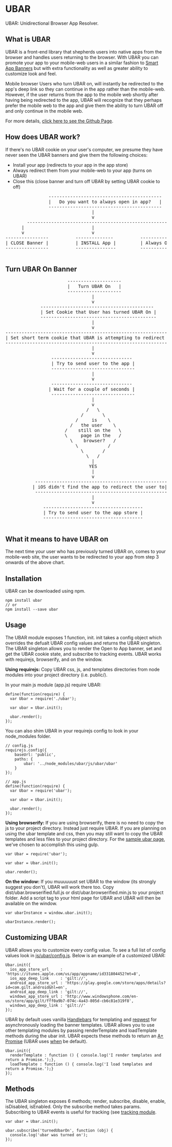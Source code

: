 UBAR
=====
UBAR: Unidirectional Browser App Resolver.


What is UBAR
-------------
UBAR is a front-end library that shepherds users into native apps from the browser and handles users returning to the browser.
With UBAR you can promote your app to your mobile-web users in a similar fashion to [Smart App Banners](https://developer.apple.com/library/ios/documentation/AppleApplications/Reference/SafariWebContent/PromotingAppswithAppBanners/PromotingAppswithAppBanners.html) but with extra functionality as well as greater ability to customize look and feel.

Mobile browser Users who turn UBAR on, will instantly be redirected to the app's deep link so they can continue in the app rather than the mobile-web.
However, if the user returns from the app to the mobile web shortly after having being redirected to the app, UBAR will recognize that they perhaps prefer the mobile web to the app and give them the ability to turn UBAR off and only continue in the mobile web.

For more details, [click here to see the Github Page](http://gilt.github.com/ubar).


How does UBAR work?
-------------------
If there's no UBAR cookie on your user's computer, we presume they have never seen the UBAR banners and give them the following choices:
* Install your app (redirects to your app in the app store)
* Always redirect them from your mobile-web to your app (turns on UBAR)
* Close this (close banner and turn off UBAR by setting UBAR cookie to off)

<pre>
                ------------------------------------------
                |   Do you want to always open in app?   |
                ------------------------------------------
                                |
                                v
        -----------------------------------------------------
      |                         |                           |
      v                         v                           v
----------------          --------------          ---------------------
| CLOSE Banner |          | INSTALL App |         | Always OPEN IN APP |
----------------          ---------------         ----------------------

</pre>


Turn UBAR On Banner
--------------------
<pre>
                       --------------------
                       |   Turn UBAR On   |
                       --------------------
                                |
                                v
             ------------------------------------------
             | Set Cookie that User has turned UBAR On |
             -------------------------------------------
                                |
                                v
-------------------------------------------------------------------
| Set short term cookie that UBAR is attempting to redirect to app |
--------------------------------------------------------------------
                                |
                                v
                 ------------------------------
                 | Try to send user to the app |
                 -------------------------------
                                |
                                v
                 ------------------------------
                | Wait for a couple of seconds |
                 -------------------------------
                                |
                                v
                              /   \
                            /       \
                          /     is    \
                        /   the user    \
                      /    still on the   \
                      \     page in the   /
                        \    browser?   /
                          \           /
                            \       /
                              \   /
                                |
                               YES
                                |
                                v
           -------------------------------------------------
          | iOS didn't find the app to redirect the user to|
           -------------------------------------------------
                                |
                                v
              -------------------------------------
              | Try to send user to the app store |
              -------------------------------------

</pre>

What it means to have UBAR on
------------------------------
The next time your user who has previously turned UBAR on, comes to your mobile-web site, the user wants to be redirected to your app from step 3 onwards of the above chart.

Installation
--------------
UBAR can be downloaded using npm.
````
npm install ubar
// or
npm install --save ubar
````

Usage
--------------
The UBAR module exposes 1 function, init. init takes a config object which overrides the defualt UBAR config values and returns the UBAR singleton. The UBAR singleton allows you to render the Open to App banner, set and get the UBAR cookie state, and subscribe to tracking events. UBAR works with requirejs, browserify, and on the window.

**Using requirejs:**
Copy UBAR css, js, and templates directories from node modules into your project directory (i.e. public/).

In your main js module (app.js) require UBAR:
````
define(function(require) {
  var Ubar = require('./ubar');

  var ubar = Ubar.init();

  ubar.render();
});
````
You can also shim UBAR in your requirejs config to look in your node_modules folder.
````
// config.js
requirejs.config({
    baseUrl: 'public',
    paths: {
        ubar: '../node_modules/ubar/js/ubar/ubar'
    }
});

// app.js
define(function(require) {
  var Ubar = require('ubar');

  var ubar = Ubar.init();

  ubar.render();
});
````
**Using browserify:**
If you are using browserify, there is no need to copy the js to your project
directory. Instead just require UBAR. If you are planning on using the ubar template and css, then you may still want to copy the UBAR templates and less files to your project directory. For the [sample ubar page](http://gilt.github.com/ubar), we've chosen to accomplish this using gulp.
````
var Ubar = require('ubar');

var ubar = Ubar.init();

ubar.render();
````
**On the window:**
If you muuuuuust set UBAR to the window (its strongly suggest you don't), UBAR will work there too. Copy dist/ubar.browserified.full.js or dist/ubar.browserified.min.js to your project folder. Add a script tag to your html page for UBAR and UBAR will then be available on the window.
````
var ubarInstance = window.ubar.init();

ubarInstance.render();
````

Customizing UBAR
----------------
UBAR allows you to customize every config value. To see a full list of config values look in [js/ubar/config.js](https://github.com/gilt/ubar/blob/master/js/ubar/config.js). Below is an example of a customized UBAR:
````
Ubar.init({
  ios_app_store_url     : 'https://itunes.apple.com/us/app/appname/id331804452?mt=8',
  ios_app_deep_link     : 'gilt://',
  android_app_store_url : 'https://play.google.com/store/apps/details?id=com.gilt.android&hl=en',
  android_app_deep_link : 'gilt://',
  windows_app_store_url : 'http://www.windowsphone.com/en-us/store/app/gilt/fff0a9b7-074c-4a43-805d-cb6c81e319f8',
  windows_app_deep_link : 'gilt://'
});
````
UBAR by default uses vanilla [Handlebars](http://handlebarsjs.com/) for templating and [reqwest](https://github.com/ded/reqwest) for asynchronously loading the banner templates. UBAR allows you to use other templating modules by passing renderTemplate and loadTemplate methods during the ubar init. UBAR expects these methods to return an [A+ Promise](https://promisesaplus.com/) (UBAR uses [when](https://github.com/cujojs/when) be default).
````
Ubar.init({
  renderTemplate : function () { console.log('I render templates and return a Promise.');},
  loadTemplate : function () { console.log('I load templates and return a Promise.');}
});
````

Methods
-------
The UBAR singleton exposes 6 methods; render, subscribe, disable, enable, isDisabled, isEnabled. Only the subscribe method takes params. Subscribing to UBAR events is useful for tracking (see [tracking module](https://github.com/gilt/ubar/blob/master/js/ubar/tracking.js).
````
var ubar = Ubar.init();

ubar.subscribe('turnedUbarOn', function (obj) {
  console.log('ubar was turned on');
});
````
